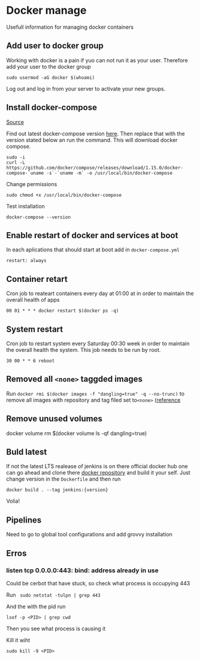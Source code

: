 # Docker manage

Usefull information for managing docker containers

## Add user to docker group
Working with docker is a pain if yuo can not run it as your user. Therefore
add your user to the docker group

```
sudo usermod -aG docker $(whoami)
```

Log out and log in from your server to activate your new groups.

## Install docker-compose 
[Source](https://docs.docker.com/compose/install/)

Find out latest docker-compose version [here](https://github.com/docker/compose/releases). Then replace that with the
version stated below an run the command. This will download docker compose.

```
sudo -i
curl -L https://github.com/docker/compose/releases/download/1.15.0/docker-compose-`uname -s`-`uname -m` -o /usr/local/bin/docker-compose
```

Change permissions

```
sudo chmod +x /usr/local/bin/docker-compose
```

Test installation

```
docker-compose --version
```

## Enable restart of docker and services at boot

In each aplications that should start at boot add in  `docker-compose.yml`
```
restart: always
```

## Container retart
Cron job to reateart containers every day at 01:00 at in order to maintain the overall health of apps
```
00 01 * * * docker restart $(docker ps -q)
```

## System restart 
Cron job to restart system every Saturday 00:30 week in order to maintain the overall health the system. This job needs to be run by root.
```
30 00 * * 6 reboot
```

## Removed all `<none>` taggded images


Run `docker rmi $(docker images -f "dangling=true" -q --no-trunc)` to remove all images with repository and tag filed set to`<none>` ([reference](https://docs.docker.com/engine/reference/commandline/images/)

## Remove unused volumes
docker volume rm $(docker volume ls -qf dangling=true)

## Buld latest 
If not the latest LTS realease of jenkins is on there official docker hub one can go ahead and
clone there [docker repository](https://github.com/jenkinsci/docker) 
and build it your self. Just change version in the `Dockerfile` and then run
```
docker build . --tag jenkins:{version}
```

Volia!

## Pipelines
Need to go to global tool configurations and add grovvy installation

## Erros

### listen tcp 0.0.0.0:443: bind: address already in use
Could be cerbot that have stuck, so check what process is occupying 443

Run ` sudo netstat -tulpn | grep 443`

And the with the pid run

`lsof -p <PID> | grep cwd`

Then you see what process is causing it

Kill it wiht

`sudo kill -9 <PID>`

